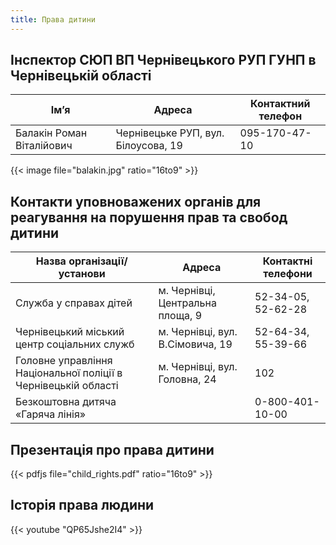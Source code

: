 ```yaml
---
title: Права дитини
---
```

## Інспектор СЮП ВП Чернівецького РУП ГУНП в Чернівецькій області

<table class="table table-sm table-responsive table-bordered">
    <thread>
        <tr>
            <th class="text-center">Ім’я</th>
            <th class="text-center">Адреса</th>
            <th class="text-center">Контактний телефон</th>
        </tr>
    </thread>
    <tbody>
        <tr>
            <td>Балакін Роман Віталійович</td>
            <td>Чернівецьке РУП, вул. Білоусова, 19</td>
            <td>095-170-47-10</td>
        </tr>
    </tbody>
</table>

{{< image file="balakin.jpg" ratio="16to9" >}}

## Контакти уповноважених органів для реагування на порушення прав та свобод дитини

<table class="table table-responsive table-bordered">
    <thread>
        <tr>
            <th class="text-center">Назва організації/установи</th>
            <th class="text-center">Адреса</th>
            <th class="text-center">Контактні телефони</th>
        </tr>
    </thread>
    <tbody>
        <tr>
            <td>Служба у справах дітей</td>
            <td>м. Чернівці, Центральна площа, 9</td>
            <td>52-34-05, 52-62-28</td>
        </tr>
        <tr>
            <td>Чернівецький міський центр соціальних служб</td>
            <td>м. Чернівці, вул. В.Сімовича, 19</td>
            <td>52-64-34, 55-39-66</td>
        </tr>
        <tr>
            <td>Головне управління Національної поліції в Чернівецькій області</td>
            <td>м. Чернівці, вул. Головна, 24</td>
            <td>102</td>
        </tr>
        <tr>
            <td>Безкоштовна дитяча «Гаряча лінія»</td>
            <td></td>
            <td>0-800-401-10-00</td>
        </tr>
    </tbody>
</table>

## Презентація про права дитини

{{< pdfjs file="child_rights.pdf" ratio="16to9" >}}

## Історія права людини

{{< youtube "QP65Jshe2I4" >}}